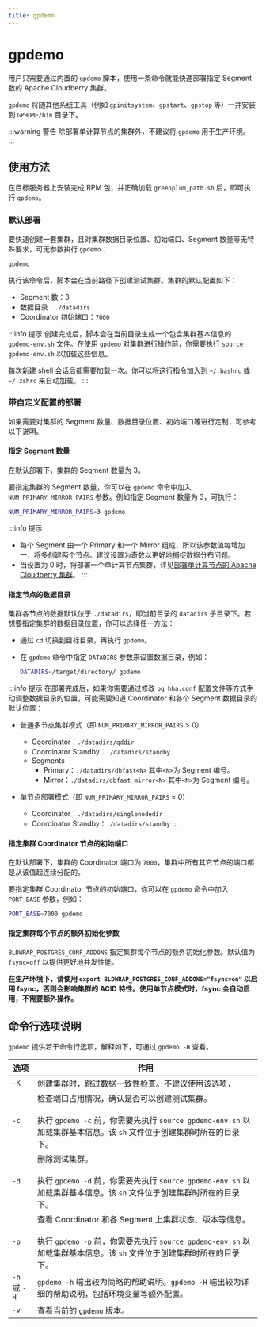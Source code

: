 ```yaml
---
title: gpdemo
---
```


# gpdemo

用户只需要通过内置的 `gpdemo` 脚本，使用一条命令就能快速部署指定 Segment 数的 Apache Cloudberry 集群。

`gpdemo` 将随其他系统工具（例如 `gpinitsystem`、`gpstart`、`gpstop` 等）一并安装到 `GPHOME/bin` 目录下。

:::warning 警告
除部署单计算节点的集群外，不建议将 `gpdemo` 用于生产环境。
:::

## 使用方法

在目标服务器上安装完成 RPM 包，并正确加载 `greenplum_path.sh` 后，即可执行 `gpdemo`。

### 默认部署

要快速创建一套集群，且对集群数据目录位置、初始端口、Segment 数量等无特殊要求，可无参数执行 `gpdemo`：

```bash
gpdemo
```

执行该命令后，脚本会在当前路径下创建测试集群。集群的默认配置如下：

- Segment 数：3
- 数据目录：`./datadirs`
- Coordinator 初始端口：`7000`

:::info 提示
创建完成后，脚本会在当前目录生成一个包含集群基本信息的 `gpdemo-env.sh` 文件。在使用 `gpdemo` 对集群进行操作前，你需要执行 `source gpdemo-env.sh` 以加载这些信息。

每次新建 shell 会话后都需要加载一次。你可以将这行指令加入到 `~/.bashrc` 或 `~/.zshrc` 来自动加载。
:::

### 带自定义配置的部署

如果需要对集群的 Segment 数量、数据目录位置、初始端口等进行定制，可参考以下说明。

#### 指定 Segment 数量

在默认部署下，集群的 Segment 数量为 3。

要指定集群的 Segment 数量，你可以在 `gpdemo` 命令中加入 `NUM_PRIMARY_MIRROR_PAIRS` 参数。例如指定 Segment 数量为 3，可执行：

```bash
NUM_PRIMARY_MIRROR_PAIRS=3 gpdemo
```

:::info 提示
- 每个 Segment 由一个 Primary 和一个 Mirror 组成，所以该参数值每增加一，将多创建两个节点。建议设置为奇数以更好地捕捉数据分布问题。
- 当设置为 0 时，将部署一个单计算节点集群，详见[部署单计算节点的 Apache Cloudberry 集群](/i18n/zh/docusaurus-plugin-content-docs/current/deploy-cbdb-with-single-node.md)。
:::

#### 指定节点的数据目录

集群各节点的数据默认位于 `./datadirs`，即当前目录的 `datadirs` 子目录下。若想要指定集群的数据目录位置，你可以选择任一方法：

- 通过 `cd` 切换到目标目录，再执行 `gpdemo`。
- 在 `gpdemo` 命令中指定 `DATADIRS` 参数来设置数据目录，例如：

    ```bash
    DATADIRS=/target/directory/ gpdemo
    ```

:::info 提示
在部署完成后，如果你需要通过修改 `pg_hha.conf` 配置文件等方式手动调整数据目录的位置，可能需要知道 Coordinator 和各个 Segment 数据目录的默认位置：

- 普通多节点集群模式（即 `NUM_PRIMARY_MIRROR_PAIRS` > 0）
    - Coordinator：`./datadirs/qddir`
    - Coordinator Standby：`./datadirs/standby`
    - Segments
        - Primary：`./datadirs/dbfast<N>` 其中`<N>`为 Segment 编号。
        - Mirror：`./datadirs/dbfast_mirror<N>` 其中`<N>`为 Segment 编号。

- 单节点部署模式（即 `NUM_PRIMARY_MIRROR_PAIRS` = 0）
    - Coordinator：`./datadirs/singlenodedir`
    - Coordinator Standby：`./datadirs/standby`
:::

#### 指定集群 Coordinator 节点的初始端口

在默认部署下，集群的 Coordinator 端口为 `7000`，集群中所有其它节点的端口都是从该值起连续分配的。

要指定集群 Coordinator 节点的初始端口，你可以在 `gpdemo` 命令中加入 `PORT_BASE` 参数，例如：

```bash
PORT_BASE=7000 gpdemo
```

#### 指定集群每个节点的额外初始化参数

`BLDWRAP_POSTGRES_CONF_ADDONS` 指定集群每个节点的额外初始化参数。默认值为 `fsync=off` 以提供更好地并发性能。

**在生产环境下，请使用 `export BLDWRAP_POSTGRES_CONF_ADDONS="fsync=on"` 以启用 fsync，否则会影响集群的 ACID 特性。使用单节点模式时，fsync 会自动启用，不需要额外操作。**

## 命令行选项说明

`gpdemo` 提供若干命令行选项，解释如下，可通过 `gpdemo -H` 查看。

| 选项         | 作用                                                                                                                                                                          |
| ------------ | ----------------------------------------------------------------------------------------------------------------------------------------------------------------------------- |
| `-K`         | 创建集群时，跳过数据一致性检查。不建议使用该选项，                                                                                                                            |
| `-c`         | 检查端口占用情况，确认是否可以创建测试集群。<br /><br />执行 `gpdemo -c` 前，你需要先执行 `source gpdemo-env.sh` 以加载集群基本信息。该 `sh` 文件位于创建集群时所在的目录下。           |
| `-d`         | 删除测试集群。<br /><br />执行 `gpdemo -d` 前，你需要先执行 `source gpdemo-env.sh` 以加载集群基本信息。该 `sh` 文件位于创建集群时所在的目录下。                                         |
| `-p`         | 查看 Coordinator 和各 Segment 上集群状态、版本等信息。<br /><br />执行 `gpdemo -p` 前，你需要先执行 `source gpdemo-env.sh` 以加载集群基本信息。该 `sh` 文件位于创建集群时所在的目录下。 |
| `-h` 或 `-H` | `gpdemo -h` 输出较为简略的帮助说明。`gpdemo -H` 输出较为详细的帮助说明，包括环境变量等额外配置。                                                                              |
| `-v`         | 查看当前的 `gpdemo` 版本。                                                                                                                                                    |
